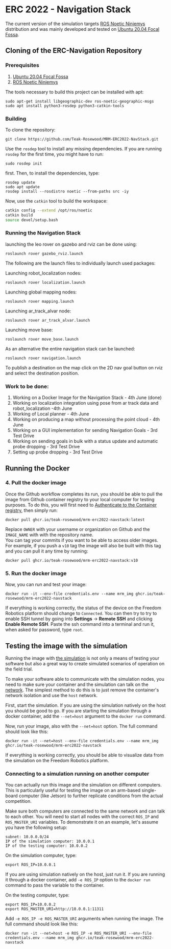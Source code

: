 # ERC 2022 - Navigation Stack 

The current version of the simulation targets [ROS Noetic Ninjemys](http://wiki.ros.org/noetic/Installation/) distribution and was mainly developed and tested on [Ubuntu 20.04 Focal Fossa](https://releases.ubuntu.com/20.04/).
 
## Cloning of the ERC-Navigation Repository 
 
### Prerequisites 

1. [Ubuntu 20.04 Focal Fossa](https://releases.ubuntu.com/20.04/)
2. [ROS Noetic Ninjemys](http://wiki.ros.org/noetic/Installation/)

The tools necessary to build this project can be installed with apt:
```
sudo apt-get install libgeographic-dev ros-noetic-geographic-msgs
sudo apt install python3-rosdep python3-catkin-tools
```
 
### Building 
 
To clone the repository:
```
git clone https://github.com/Teak-Rosewood/MRM-ERC2022-NavStack.git
```
Use the `rosdep` tool to install any missing dependencies. If you are running `rosdep` for the first time, you might have to run:
```
sudo rosdep init
```
first. Then, to install the dependencies, type:
```
rosdep update
sudo apt update
rosdep install --rosdistro noetic --from-paths src -iy
```
Now, use the `catkin` tool to build the workspace:
```sh
catkin config --extend /opt/ros/noetic
catkin build
source devel/setup.bash
```

### Running the Navigation Stack 

launching the leo rover on gazebo and rviz can be done using: 
```
roslaunch rover gazebo_rviz.launch
```
The following are the launch files to individually launch used packages: 
 
Launching robot_localization nodes:
```
roslaunch rover localization.launch
```
Launching global mapping nodes:
```
roslaunch rover mapping.launch
```
Launching ar_track_alvar node:
```
roslaunch rover ar_track_alvar.launch
```
Launching move base:
```
roslaunch rover move_base.launch 
```
As an alternative the entire navigation stack can be launched:
```
roslaunch rover navigation.launch
```
To publish a destination on the map click on the 2D nav goal button on rviz and select the destination position.

### Work to be done:
 
1. Working on a Docker Image for the Navigation Stack - 4th June (done)
2. Working on localization integration using pose from ar track data and robot_localization -4th June 
3. Working of Local planner - 4th June 
4. Working on producing a map without processing the point cloud - 4th June  
5. Working on a GUI implementation for sending Navigation Goals - 3rd Test Drive 
6. Working on sending goals in bulk with a status update and automatic probe dropping - 3rd Test Drive 
7. Setting up probe dropping - 3rd Test Drive 

## Running the Docker 
 
### 4. Pull the docker image
Once the Github workflow completes its run, you should be able to pull the image from Github container registry to your local computer for testing purposes. To do this, you will first need to [Authenticate to the Container registry](https://docs.github.com/en/packages/working-with-a-github-packages-registry/working-with-the-container-registry#authenticating-to-the-container-registry), then simply run:
```
docker pull ghcr.io/teak-rosewood/mrm-erc2022-navstack:latest
```
Replace `OWNER` with your username or organization on Github and the `IMAGE_NAME` with with the repository name. \
You can tag your commits if you want to be able to access older images. For example, if you push a `v10` tag the image will also be built with this tag and you can pull it any time by running:
```
docker pull ghcr.io/teak-rosewood/mrm-erc2022-navstack:v10
```

### 5. Run the docker image
Now, you can run and test your image:
```
docker run -it --env-file credentials.env --name mrm_img ghcr.io/teak-rosewood/mrm-erc2022-navstack
```
If everything is working correctly, the status of the device on the Freedom Robotics platform should change to `Connected`. You can then try to try to enable SSH tunnel by going into **Settings** -> **Remote SSH** and clicking **Enable Remote SSH**. Paste the ssh command into a terminal and run it, when asked for password, type `root`.

## Testing the image with the simulation
Running the image with [the simulation](https://github.com/EuropeanRoverChallenge/ERC-Remote-Navigation-Sim) is not only a means of testing your software but also a great way to create simulated scenarios of operation on the field trial.

To make your software able to communicate with the simulation nodes, you need to make sure your container and the simulation can talk on the [network](https://docs.docker.com/network/). The simplest method to do this is to just remove the container's network isolation and use the `host` network.

First, start the simulation. If you are using the simulation natively on the host you should be good to go. If you are starting the simulation through a docker container, add the `--net=host` argument to the `docker run` command.

Now, run your image, also with the `--net=host` option. The full command should look like this:
```
docker run -it --net=host --env-file credentials.env --name mrm_img ghcr.io/teak-rosewood/mrm-erc2022-navstack
```

If everything is working correctly, you should be able to visualize data from the simulation on the Freedom Robotics platform.

### Connecting to a simulation running on another computer
You can actually run this image and the simulation on different computers. This is particularly useful for testing the image on an arm-based single-board computer (like Jetson) to further replicate conditions from the actual competition.

Make sure both computers are connected to the same network and can talk to each other. You will need to start all nodes with the correct `ROS_IP` and `ROS_MASTER_URI` variables. To demonstrate it on an example, let's assume you have the following setup:
```
subnet: 10.0.0.0/24
IP of the simulation computer: 10.0.0.1
IP of the testing computer: 10.0.0.2
```
On the simulation computer, type:
```
export ROS_IP=10.0.0.1
```
If you are using simulation natively on the host, just run it. If you are running it through a docker container, add `-e ROS_IP` option to the `docker run` command to pass the variable to the container.

On the testing computer, type:
```
export ROS_IP=10.0.0.2
export ROS_MASTER_URI=http://10.0.0.1:11311
```
Add `-e ROS_IP -e ROS_MASTER_URI` arguments when running the image. The full command should look like this:
```
docker run -it --net=host -e ROS_IP -e ROS_MASTER_URI --env-file credentials.env --name mrm_img ghcr.io/teak-rosewood/mrm-erc2022-navstack
```

